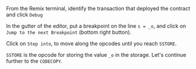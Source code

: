 From the Remix terminal, identify the transaction that deployed the contract and click `Debug`

In the gutter of the editor, put a breakpoint on the line `s = _o`, and click on `Jump to the next Breakpoint` (bottom right button).

Click on `Step into`, to move along the opcodes until you reach `SSTORE`.

`SSTORE` is the opcode for storing the value `_o` in the storage. Let's continue further to the `CODECOPY`.
